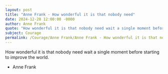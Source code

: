 ```yaml
---
layout: post
title: "Anne Frank - How wonderful it is that nobody need"
date: 2024-12-28 12:00:00 -0000
author: Anne Frank
quote: "How wonderful it is that nobody need wait a single moment before starting to improve the world."
subject: Courage
permalink: /Courage/Anne Frank/Anne Frank - How wonderful it is that nobody need
---
```


How wonderful it is that nobody need wait a single moment before starting to improve the world.

- Anne Frank
